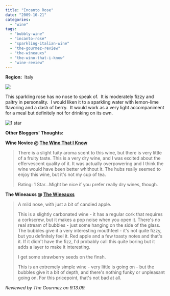 ```yaml
---
title: "Incanto Rose"
date: "2009-10-21"
categories:
  - "wine"
tags:
  - "bubbly-wine"
  - "incanto-rose"
  - "sparkling-italian-wine"
  - "the-gourmez-review"
  - "the-wineauxs"
  - "the-wino-that-i-know"
  - "wine-review"
---
```


**Region:**  Italy

![](http://www.rebeccagomezfarrell.com/gourmez/photos/incanto1.jpg)

This sparkling rose has no nose to speak of.  It is moderately fizzy and paltry in personality.  I would liken it to a sparkling water with lemon-lime flavoring and a dash of berry.  It would work as a very light accompaniment for a meal but definitely not for drinking on its own.




<div class="caption">

![1 star](http://s3.amazonaws.com/thegourmez-wpmedia/2009/04/rating_olive1.gif "rating_olive1")</div>


**Other Bloggers' Thoughts:**

**Wine Novice @ [The Wino That I Know](http://thewinothatiknow.blogspot.com/2008/08/incanto-rose.html)**

> There is a slight fuity aroma scent to this wine, but there is very little of a fruity taste. This is a very dry wine, and I was excited about the effervescent quality of it. It was actually overpowering and I think the wine would have been better whithout it. The hubs really seemed to enjoy this wine, but it's not my cup of tea.
>
> Rating: 1 Star...Might be nice if you prefer really dry wines, though.

**The Wineauxs @ [The Wineauxs](http://thewineauxs.blogspot.com/2009/01/nv-incanto-rose-vino-frizzante.html)**

> A mild nose, with just a bit of candied apple.
>
> This is a slightly carbonated wine - it has a regular cork that requires a corkscrew, but it makes a pop noise when you open it. There's no real stream of bubbles - just some hanging on the side of the glass. The bubbles give it a very interesting mouthfeel - it's not quite fizzy, but you definitely feel it. Red apple and a few toasty notes and that's it. If it didn't have the fizz, I'd probably call this quite boring but it adds a layer to make it interesting.
>
> I get some strawberry seeds on the finsh.
>
> This is an extremely simple wine - very little is going on - but the bubbles give it a bit of depth, and there's nothing funky or unpleasant going on. For this pricepoint, that's not bad at all.

_Reviewed by The Gourmez on 9.13.09._
